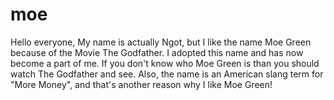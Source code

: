 # moe 
Hello everyone, My name is actually Ngot, but I like the name Moe Green because of the Movie The Godfather. I adopted this name and has now become a part of me. If you don't know who Moe Green is than you should watch The Godfather and see. Also, the name is an American slang term for "More Money", and that's another reason why I like Moe Green!
